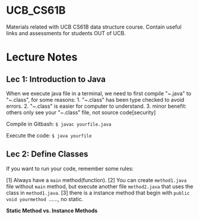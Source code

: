 # UCB_CS61B

Materials related with UCB CS61B data structure course. Contain useful links and assessments for students OUT of UCB.

# Lecture Notes

## Lec 1: Introduction to Java

When we execute java file in a terminal, we need to first compile "~.java" to "~.class", for some reasons: 1. "~.class" has been type checked to avoid errors. 2. "~.class" is easier for computer to understand. 3. minor benefit: others only see your "~.class" file, not source code[security]

Compile in Gitbash: `$ javac yourfile.java`  

Execute the code: `$ java yourfile`

## Lec 2: Define Classes

 If you want to run your code, remember some rules:

[1] Always have a `main` method(function). [2] You can create `method1.java` file without `main` method, but execute another file `method2.java` that uses the class in `method1.java`.  [3] there is a instance method that begin with `public void yourmethod `......, no static.

**Static Method vs. Instance Methods**



